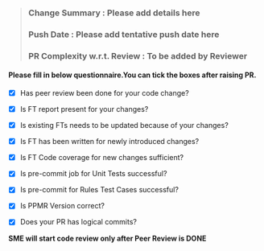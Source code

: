 > ### Change Summary : Please add details here
> ### Push Date : Please add tentative push date here
> ### PR Complexity w.r.t. Review  : To be added by Reviewer

#### Please fill in below questionnaire.You can tick the boxes after raising PR.

- [x] Has peer review been done for your code change?

- [x] Is FT report present for your changes?

- [x] Is existing FTs needs to be updated because of your changes?

- [x] Is FT has been written for newly introduced changes?

- [x] Is FT Code coverage for new changes sufficient?
	 
- [x] Is pre-commit job for Unit Tests successful?
 
- [x] Is pre-commit for Rules Test Cases successful?	

- [x] Is PPMR Version correct?

- [x] Does your PR has logical commits?

**SME will start code review only after Peer Review is DONE** 
